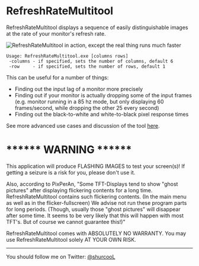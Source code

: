RefreshRateMultitool
====================

RefreshRateMultitool displays a sequence of easily distinguishable images at the rate of your monitor's refresh rate.

![RefreshRateMultitool in action, except the real thing runs much faster](https://dl.dropbox.com/u/8554242/dmitri/projects/RefreshRateMultitool/images/RefreshRateMultitool.gif)

	Usage: RefreshRateMultitool.exe [columns rows]
	 -columns - if specified, sets the number of columns, default 6
	 -row     - if specified, sets the number of rows, default 1

This can be useful for a number of things:

- Finding out the input lag of a monitor more precisely
- Finding out if your monitor is actually dropping some of the input frames (e.g. monitor running in a 85 hz mode, but only displaying 60 frames/second, while dropping the other 25 every second)
- Finding out the black-to-white and white-to-black pixel response times

See more advanced use cases and discussion of the tool [here](http://hardforum.com/showthread.php?t=1423433).

****** WARNING ******
=====================

This application will produce FLASHING IMAGES to test your screen(s)!
If getting a seizure is a risk for you, please don't use it.

Also, according to PixPerAn,
"Some TFT-Displays tend to show "ghost pictures" after
displaying flickering contents for a long time.
RefreshRateMultitool contains such flickering contents. (In the
main menu as well as in the flicker-fullscreen)
We advise not run these program parts for long periods.
(Though, usually those "ghost pictures" will disappear after
some time. It seems to be very likely that this will happen with
most TFT's. But of course we cannot guarantee this!)"

RefreshRateMultitool comes with ABSOLUTELY NO WARRANTY.
You may use RefreshRateMultitool solely AT YOUR OWN RISK.

---

You should follow me on Twitter: [@shurcooL](http://twitter.com/shurcooL)
